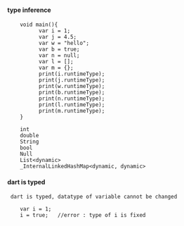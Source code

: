 #### type inference

        void main(){
              var i = 1;
              var j = 4.5;
              var w = "hello";
              var b = true;
              var n = null;
              var l = [];
              var m = {};
              print(i.runtimeType);
              print(j.runtimeType);
              print(w.runtimeType);
              print(b.runtimeType);
              print(n.runtimeType);
              print(l.runtimeType);
              print(m.runtimeType);
        }

        int
        double
        String
        bool
        Null
        List<dynamic>
        _InternalLinkedHashMap<dynamic, dynamic>
        
#### dart is typed 


     dart is typed, datatype of variable cannot be changed

        var i = 1;
        i = true;   //error : type of i is fixed
